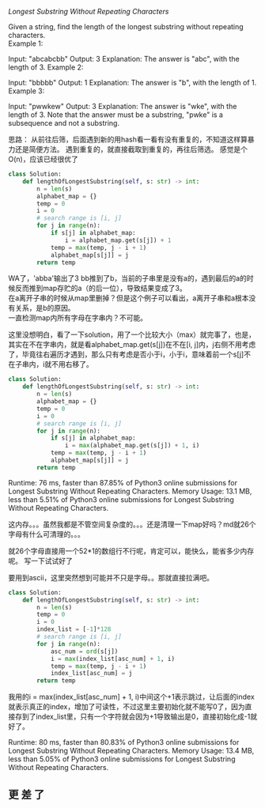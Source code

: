 *Longest Substring Without Repeating Characters*

Given a string, find the length of the longest substring without repeating characters.  
Example 1:

Input: "abcabcbb"
Output: 3 
Explanation: The answer is "abc", with the length of 3. 
Example 2:

Input: "bbbbb"
Output: 1
Explanation: The answer is "b", with the length of 1.
Example 3:

Input: "pwwkew"
Output: 3
Explanation: The answer is "wke", with the length of 3. 
             Note that the answer must be a substring, "pwke" is a subsequence and not a substring.

思路：
从前往后筛，后面遇到新的用hash看一看有没有重复的，不知道这样算暴力还是简便方法。
遇到重复的，就直接截取到重复的，再往后筛选。
感觉是个O(n)，应该已经很优了

```python
class Solution:
    def lengthOfLongestSubstring(self, s: str) -> int:
        n = len(s)
        alphabet_map = {}
        temp = 0
        i = 0
        # search range is [i, j]
        for j in range(n):
            if s[j] in alphabet_map:
                i = alphabet_map.get(s[j]) + 1
            temp = max(temp, j - i + 1)
            alphabet_map[s[j]] = j
        return temp
```

WA了，'abba'输出了3
bb推到了b，当前的子串里是没有a的，遇到最后的a的时候反而推到map存贮的a（的后一位），导致结果变成了3。  
在a离开子串的时候从map里删掉？但是这个例子可以看出，a离开子串和a根本没有关系，是b的原因。  
一直检测map内所有字母在字串内？不可能。  

这里没想明白，看了一下solution，用了一个比较大小（max）就完事了，也是，其实在不在字串内，就是看alphabet_map.get(s[j])在不在[i, j]内，j右侧不用考虑了，毕竟往右遍历才遇到，那么只有考虑是否小于i，小于i，意味着前一个s[j]不在子串内，i就不用右移了。

```python
class Solution:
    def lengthOfLongestSubstring(self, s: str) -> int:
        n = len(s)
        alphabet_map = {}
        temp = 0
        i = 0
        # search range is [i, j]
        for j in range(n):
            if s[j] in alphabet_map:
                i = max(alphabet_map.get(s[j]) + 1, i)
            temp = max(temp, j - i + 1)
            alphabet_map[s[j]] = j
        return temp
```

Runtime: 76 ms, faster than 87.85% of Python3 online submissions for Longest Substring Without Repeating Characters.
Memory Usage: 13.1 MB, less than 5.51% of Python3 online submissions for Longest Substring Without Repeating Characters.

这内存。。。虽然我都是不管空间复杂度的。。。还是清理一下map好吗？md就26个字母有什么可清理的。。。

就26个字母直接用一个52*1的数组行不行呢，肯定可以，能快么，能省多少内存呢。
写一下试试好了

要用到ascii，这里突然想到可能并不只是字母。。那就直接拉满吧。

```python
class Solution:
    def lengthOfLongestSubstring(self, s: str) -> int:
        n = len(s)
        temp = 0
        i = 0
        index_list = [-1]*128
        # search range is [i, j]
        for j in range(n):
            asc_num = ord(s[j])
            i = max(index_list[asc_num] + 1, i)
            temp = max(temp, j - i + 1)
            index_list[asc_num] = j
        return temp
```

我用的i = max(index_list[asc_num] + 1, i)中间这个+1表示跳过，让后面的index就表示真正的index，增加了可读性，不过这里主要初始化就不能写0了，因为直接存到了index_list里，只有一个字符就会因为+1导致输出是0，直接初始化成-1就好了。

Runtime: 80 ms, faster than 80.83% of Python3 online submissions for Longest Substring Without Repeating Characters.
Memory Usage: 13.4 MB, less than 5.05% of Python3 online submissions for Longest Substring Without Repeating Characters.

## **更 差 了**